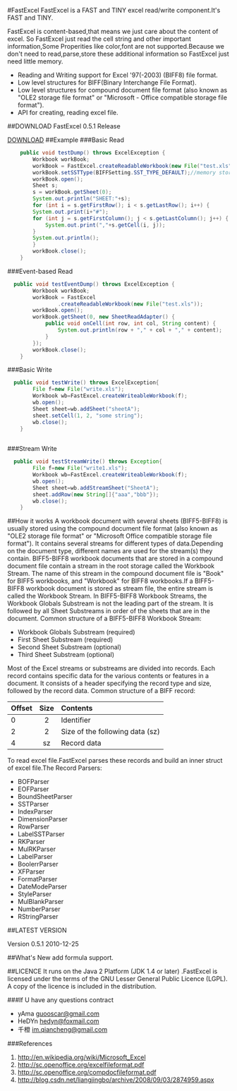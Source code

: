 #FastExcel
FastExcel is a FAST and TINY excel read/write component.It's FAST and TINY.

FastExcel is content-based,that means we just care about the content of excel. So FastExcel just read the cell string and other important information,Some Properities like color,font are not supported.Because we don't need to read,parse,store these additional information so FastExcel just need little memory.

- Reading and Writing support for Excel '97(-2003) (BIFF8) file format.
- Low level structures for BIFF(Binary Interchange File Format).
- Low level structures for compound document file format (also known as "OLE2 storage file format" or "Microsoft - Office compatible storage file format").
- API for creating, reading excel file.

##DOWNLOAD
FastExcel 0.5.1 Release

[DOWNLOAD][release]
##Example
###Basic Read
```java
	public void testDump() throws ExcelException {
		Workbook workBook;
		workBook = FastExcel.createReadableWorkbook(new File("test.xls"));
		workBook.setSSTType(BIFFSetting.SST_TYPE_DEFAULT);//memory storage
		workBook.open();
		Sheet s;
		s = workBook.getSheet(0);
		System.out.println("SHEET:"+s);
		for (int i = s.getFirstRow(); i < s.getLastRow(); i++) {
		System.out.print(i+"#");
		for (int j = s.getFirstColumn(); j < s.getLastColumn(); j++) {
			System.out.print(","+s.getCell(i, j));
		}
		System.out.println();
		}
		workBook.close();
	}
```
###Event-based Read
```java
  public void testEventDump() throws ExcelException {
		Workbook workBook;
		workBook = FastExcel
				.createReadableWorkbook(new File("test.xls"));
		workBook.open();
		workBook.getSheet(0, new SheetReadAdapter() {
			public void onCell(int row, int col, String content) {
				System.out.println(row + "," + col + "," + content);
			}
		});
		workBook.close();
	}
```
###Basic Write
```java
  public void testWrite() throws ExcelException{
		File f=new File("write.xls");
		Workbook wb=FastExcel.createWriteableWorkbook(f);
		wb.open();
		Sheet sheet=wb.addSheet("sheetA");
		sheet.setCell(1, 2, "some string");
		wb.close();
	}
	
```
###Stream Write
```java
  public void testStreamWrite() throws Exception{
		File f=new File("write1.xls");
		Workbook wb=FastExcel.createWriteableWorkbook(f);
		wb.open();
		Sheet sheet=wb.addStreamSheet("SheetA");
		sheet.addRow(new String[]{"aaa","bbb"});
		wb.close();
	}
```


##How it works
A workbook document with several sheets (BIFF5-BIFF8) is usually stored using the compound document file format (also known as "OLE2 storage file format" or "Microsoft Office compatible storage file format"). It contains several streams for different types of data.Depending on the document type, different names are used for the stream(s) they contain. BIFF5-BIFF8 workbook documents that are stored in a compound document file contain a stream in the root storage called the Workbook Stream. The name of this stream in the compound document file is "Book" for BIFF5 workbooks, and "Workbook" for BIFF8 workbooks.If a BIFF5-BIFF8 workbook document is stored as stream file, the entire stream is called the Workbook Stream. In BIFF5-BIFF8 Workbook Streams, the Workbook Globals Substream is not the leading part of the stream. It is followed by all Sheet Substreams in order of the sheets that are in the document. Common structure of a BIFF5-BIFF8 Workbook Stream:

- Workbook Globals Substream (required)
- First Sheet Substream (required)
- Second Sheet Substream (optional)
- Third Sheet Substream (optional)

Most of the Excel streams or substreams are divided into records. Each record contains specific data for the various contents or features in a document. It consists of a header specifying the record type and size, followed by the record data. Common structure of a BIFF record:


Offset  |Size	  |Contents
:-------|:-----:|:-------
0	      |2  	  |Identifier
2	      |2  	  |Size of the following data (sz)
4	      |sz  	  |Record data

To read excel file.FastExcel parses these records and build an inner struct of excel file.The Record Parsers:

- BOFParser
- EOFParser
- BoundSheetParser
- SSTParser
- IndexParser
- DimensionParser
- RowParser
- LabelSSTParser
- RKParser
- MulRKParser
- LabelParser
- BoolerrParser
- XFParser
- FormatParser
- DateModeParser
- StyleParser
- MulBlankParser
- NumberParser
- RStringParser

##LATEST VERSION

Version 0.5.1	2010-12-25

##What's New
add formula support.

##LICENCE
It runs on the Java 2 Platform (JDK 1.4 or later) .FastExcel is licensed under the terms of the GNU Lesser General Public Licence (LGPL).  A copy of the licence is included in the distribution.

###If U have any questions contract 

- yAma <guooscar@gmail.com>
- HeDYn <hedyn@foxmail.com>
- 千橙 <im.qiancheng@gmail.com>

###References
1. <http://en.wikipedia.org/wiki/Microsoft_Excel>
2. <http://sc.openoffice.org/excelfileformat.pdf>
3. <http://sc.openoffice.org/compdocfileformat.pdf>
4. <http://blog.csdn.net/liangjingbo/archive/2008/09/03/2874959.aspx>

[release]: https://github.com/iqiancheng/FastExcel/releases
